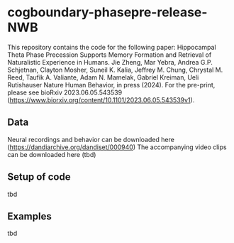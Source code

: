 # cogboundary-phasepre-release-NWB

This repository contains the code for the following paper:
Hippocampal Theta Phase Precession Supports Memory Formation and Retrieval of Naturalistic Experience in Humans. 
Jie Zheng, Mar Yebra, Andrea G.P. Schjetnan, Clayton Mosher, Suneil K. Kalia, Jeffrey M. Chung, Chrystal M. Reed, Taufik A. Valiante, Adam N. Mamelak, Gabriel Kreiman, Ueli Rutishauser
Nature Human Behavior, in press (2024).
For the pre-print, please see bioRxiv 2023.06.05.543539 (https://www.biorxiv.org/content/10.1101/2023.06.05.543539v1).

## Data
Neural recordings and behavior can be downloaded here (https://dandiarchive.org/dandiset/000940)
The accompanying video clips can be downloaded here (tbd)

## Setup of code
tbd

## Examples
tbd
